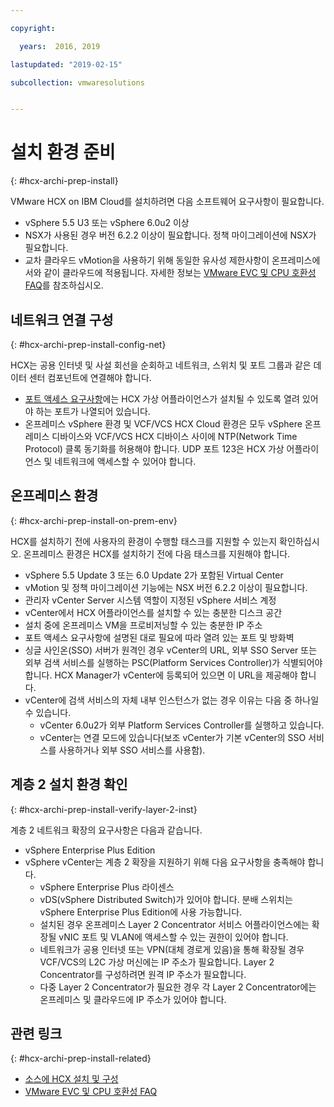 ```yaml
---

copyright:

  years:  2016, 2019

lastupdated: "2019-02-15"

subcollection: vmwaresolutions


---
```

# 설치 환경 준비
{: #hcx-archi-prep-install}

VMware HCX on IBM Cloud를 설치하려면 다음 소프트웨어 요구사항이 필요합니다.
* vSphere 5.5 U3 또는 vSphere 6.0u2 이상
* NSX가 사용된 경우 버전 6.2.2 이상이 필요합니다. 정책 마이그레이션에 NSX가 필요합니다.
* 교차 클라우드 vMotion을 사용하기 위해 동일한 유사성 제한사항이 온프레미스에서와 같이 클라우드에 적용됩니다. 자세한 정보는 [VMware EVC 및 CPU 호환성 FAQ](http://bit.ly/2vK6Sp5)를 참조하십시오.

## 네트워크 연결 구성
{: #hcx-archi-prep-install-config-net}

HCX는 공용 인터넷 및 사설 회선을 순회하고 네트워크, 스위치 및 포트 그룹과 같은 데이터 센터 컴포넌트에 연결해야 합니다.
* [포트 액세스 요구사항](/docs/services/vmwaresolutions/archiref/hcx-archi?topic=vmware-solutions-hcx-archi-port-req)에는 HCX 가상 어플라이언스가 설치될 수 있도록 열려 있어야 하는 포트가 나열되어 있습니다.
* 온프레미스 vSphere 환경 및 VCF/VCS HCX Cloud 환경은 모두 vSphere 온프레미스 디바이스와 VCF/VCS HCX 디바이스 사이에 NTP(Network Time Protocol) 클록 동기화를 허용해야 합니다. UDP 포트 123은 HCX 가상 어플라이언스 및 네트워크에 액세스할 수 있어야 합니다.

## 온프레미스 환경
{: #hcx-archi-prep-install-on-prem-env}

HCX를 설치하기 전에 사용자의 환경이 수행할 태스크를 지원할 수 있는지 확인하십시오. 온프레미스 환경은 HCX를 설치하기 전에 다음 태스크를 지원해야 합니다.
* vSphere 5.5 Update 3 또는 6.0 Update 2가 포함된 Virtual Center
* vMotion 및 정책 마이그레이션 기능에는 NSX 버전 6.2.2 이상이 필요합니다.
* 관리자 vCenter Server 시스템 역할이 지정된 vSphere 서비스 계정
* vCenter에서 HCX 어플라이언스를 설치할 수 있는 충분한 디스크 공간
* 설치 중에 온프레미스 VM을 프로비저닝할 수 있는 충분한 IP 주소
* 포트 액세스 요구사항에 설명된 대로 필요에 따라 열려 있는 포트 및 방화벽
* 싱글 사인온(SSO) 서버가 원격인 경우 vCenter의 URL, 외부 SSO Server 또는 외부 검색 서비스를 실행하는 PSC(Platform Services Controller)가 식별되어야 합니다. HCX Manager가 vCenter에 등록되어 있으면 이 URL을 제공해야 합니다.
* vCenter에 검색 서비스의 자체 내부 인스턴스가 없는 경우 이유는 다음 중 하나일 수 있습니다.
  * vCenter 6.0u2가 외부 Platform Services Controller를 실행하고 있습니다.
  * vCenter는 연결 모드에 있습니다(보조 vCenter가 기본 vCenter의 SSO 서비스를 사용하거나 외부 SSO 서비스를 사용함).

## 계층 2 설치 환경 확인
{: #hcx-archi-prep-install-verify-layer-2-inst}

계층 2 네트워크 확장의 요구사항은 다음과 같습니다.
* vSphere Enterprise Plus Edition
* vSphere vCenter는 계층 2 확장을 지원하기 위해 다음 요구사항을 충족해야 합니다.
  * vSphere Enterprise Plus 라이센스
  * vDS(vSphere Distributed Switch)가 있어야 합니다. 분배 스위치는 vSphere Enterprise Plus Edition에 사용 가능합니다.
  * 설치된 경우 온프레미스 Layer 2 Concentrator 서비스 어플라이언스에는 확장될 vNIC 포트 및 VLAN에 액세스할 수 있는 권한이 있어야 합니다.
  * 네트워크가 공용 인터넷 또는 VPN(대체 경로게 있음)을 통해 확장될 경우 VCF/VCS의 L2C 가상 머신에는 IP 주소가 필요합니다. Layer 2 Concentrator를 구성하려면 원격 IP 주소가 필요합니다.
  * 다중 Layer 2 Concentrator가 필요한 경우 각 Layer 2 Concentrator에는 온프레미스 및 클라우드에 IP 주소가 있어야 합니다.

## 관련 링크
{: #hcx-archi-prep-install-related}

* [소스에 HCX 설치 및 구성](/docs/services/vmwaresolutions/archiref/hcx-archi?topic=vmware-solutions-hcx-archi-install-cfg-src)
* [VMware EVC 및 CPU 호환성 FAQ](http://bit.ly/2vK6Sp5)
